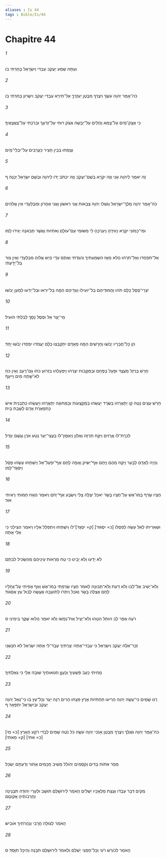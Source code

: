 ```yaml
---
aliases : Is 44
tags : Bible/Is/44
---
```


# Chapitre 44

###### 1
וְעַתָּה שְׁמַע יַעֲקֹב עַבְדִּי וְיִשְׂרָאֵל בָּחַרְתִּי בֹו׃
###### 2
כֹּה־אָמַר יְהוָה עֹשֶׂךָ וְיֹצֶרְךָ מִבֶּטֶן יַעְזְרֶךָּ אַל־תִּירָא עַבְדִּי יַעֲקֹב וִישֻׁרוּן בָּחַרְתִּי בֹו׃
###### 3
כִּי אֶצָּק־מַיִם עַל־צָמֵא וְנֹזְלִים עַל־יַבָּשָׁה אֶצֹּק רוּחִי עַל־זַרְעֶךָ וּבִרְכָתִי עַל־צֶאֱצָאֶיךָ׃
###### 4
וְצָמְחוּ בְּבֵין חָצִיר כַּעֲרָבִים עַל־יִבְלֵי־מָיִם׃
###### 5
זֶה יֹאמַר לַיהוָה אָנִי וְזֶה יִקְרָא בְשֵׁם־יַעֲקֹב וְזֶה יִכְתֹּב יָדֹו לַיהוָה וּבְשֵׁם יִשְׂרָאֵל יְכַנֶּה׃ ף
###### 6
כֹּה־אָמַר יְהוָה מֶלֶךְ־יִשְׂרָאֵל וְגֹאֲלֹו יְהוָה צְבָאֹות אֲנִי רִאשֹׁון וַאֲנִי אַחֲרֹון וּמִבַּלְעָדַי אֵין אֱלֹהִים׃
###### 7
וּמִי־כָמֹונִי יִקְרָא וְיַגִּידֶהָ וְיַעְרְכֶהָ לִי מִשּׂוּמִי עַם־עֹולָם וְאֹתִיֹּות וַאֲשֶׁר תָּבֹאנָה יַגִּידוּ לָמֹו׃
###### 8
אַל־תִּפְחֲדוּ וְאַל־תִּרְהוּ הֲלֹא מֵאָז הִשְׁמַעְתִּיךָ וְהִגַּדְתִּי וְאַתֶּם עֵדָי הֲיֵשׁ אֱלֹוהַּ מִבַּלְעָדַי וְאֵין צוּר בַּל־יָדָעְתִּי׃
###### 9
יֹצְרֵי־פֶסֶל כֻּלָּם תֹּהוּ וַחֲמוּדֵיהֶם בַּל־יֹועִילוּ וְעֵדֵיהֶם הֵמָּה בַּל־יִרְאוּ וּבַל־יֵדְעוּ לְמַעַן יֵבֹשׁוּ׃
###### 10
מִי־יָצַר אֵל וּפֶסֶל נָסָךְ לְבִלְתִּי הֹועִיל׃
###### 11
הֵן כָּל־חֲבֵרָיו יֵבֹשׁוּ וְחָרָשִׁים הֵמָּה מֵאָדָם יִתְקַבְּצוּ כֻלָּם יַעֲמֹדוּ יִפְחֲדוּ יֵבֹשׁוּ יָחַד׃
###### 12
חָרַשׁ בַּרְזֶל מַעֲצָד וּפָעַל בַּפֶּחָם וּבַמַּקָּבֹות יִצְּרֵהוּ וַיִּפְעָלֵהוּ בִּזְרֹועַ כֹּחֹו גַּם־רָעֵב וְאֵין כֹּחַ לֹא־שָׁתָה מַיִם וַיִּיעָף׃
###### 13
חָרַשׁ עֵצִים נָטָה קָו יְתָאֲרֵהוּ בַשֶּׂרֶד יַעֲשֵׂהוּ בַּמַּקְצֻעֹות וּבַמְּחוּגָה יְתָאֳרֵהוּ וַיַּעֲשֵׂהוּ כְּתַבְנִית אִישׁ כְּתִפְאֶרֶת אָדָם לָשֶׁבֶת בָּיִת׃
###### 14
לִכְרָת־לֹו אֲרָזִים וַיִּקַּח תִּרְזָה וְאַלֹּון וַיְאַמֶּץ־לֹו בַּעֲצֵי־יָעַר נָטַע אֹרֶן וְגֶשֶׁם יְגַדֵּל׃
###### 15
וְהָיָה לְאָדָם לְבָעֵר וַיִּקַּח מֵהֶם וַיָּחָם אַף־יַשִּׂיק וְאָפָה לָחֶם אַף־יִפְעַל־אֵל וַיִּשְׁתָּחוּ עָשָׂהוּ פֶסֶל וַיִּסְגָּד־לָמֹו׃
###### 16
חֶצְיֹו שָׂרַף בְּמֹו־אֵשׁ עַל־חֶצְיֹו בָּשָׂר יֹאכֵל יִצְלֶה צָלִי וְיִשְׂבָּע אַף־יָחֹם וְיֹאמַר הֶאָח חַמֹּותִי רָאִיתִי אוּר׃
###### 17
וּשְׁאֵרִיתֹו לְאֵל עָשָׂה לְפִסְלֹו [כ= יִסְגֹּוד] [ק= יִסְגָּד]־לֹו וְיִשְׁתַּחוּ וְיִתְפַּלֵּל אֵלָיו וְיֹאמַר הַצִּילֵנִי כִּי אֵלִי אָתָּה׃
###### 18
לֹא יָדְעוּ וְלֹא יָבִינוּ כִּי טַח מֵרְאֹות עֵינֵיהֶם מֵהַשְׂכִּיל לִבֹּתָם׃
###### 19
וְלֹא־יָשִׁיב אֶל־לִבֹּו וְלֹא דַעַת וְלֹא־תְבוּנָה לֵאמֹר חֶצְיֹו שָׂרַפְתִּי בְמֹו־אֵשׁ וְאַף אָפִיתִי עַל־גֶּחָלָיו לֶחֶם אֶצְלֶה בָשָׂר וְאֹכֵל וְיִתְרֹו לְתֹועֵבָה אֶעֱשֶׂה לְבוּל עֵץ אֶסְגֹּוד׃
###### 20
רֹעֶה אֵפֶר לֵב הוּתַל הִטָּהוּ וְלֹא־יַצִּיל אֶת־נַפְשֹׁו וְלֹא יֹאמַר הֲלֹוא שֶׁקֶר בִּימִינִי׃ ס
###### 21
זְכָר־אֵלֶּה יַעֲקֹב וְיִשְׂרָאֵל כִּי עַבְדִּי־אָתָּה יְצַרְתִּיךָ עֶבֶד־לִי אַתָּה יִשְׂרָאֵל לֹא תִנָּשֵׁנִי׃
###### 22
מָחִיתִי כָעָב פְּשָׁעֶיךָ וְכֶעָןָן חַטֹּאותֶיךָ שׁוּבָה אֵלַי כִּי גְאַלְתִּיךָ׃
###### 23
רָנּוּ שָׁמַיִם כִּי־עָשָׂה יְהוָה הָרִיעוּ תַּחְתִּיֹּות אָרֶץ פִּצְחוּ הָרִים רִנָּה יַעַר וְכָל־עֵץ בֹּו כִּי־גָאַל יְהוָה יַעֲקֹב וּבְיִשְׂרָאֵל יִתְפָּאָר׃ ף
###### 24
כֹּה־אָמַר יְהוָה גֹּאֲלֶךָ וְיֹצֶרְךָ מִבָּטֶן אָנֹכִי יְהוָה עֹשֶׂה כֹּל נֹטֶה שָׁמַיִם לְבַדִּי רֹקַע הָאָרֶץ [כ= מִי] [כ= אִתִּי] [ק= מֵאִתִּי]׃
###### 25
מֵפֵר אֹתֹות בַּדִּים וְקֹסְמִים יְהֹולֵל מֵשִׁיב חֲכָמִים אָחֹור וְדַעְתָּם יְשַׂכֵּל׃
###### 26
מֵקִים דְּבַר עַבְדֹּו וַעֲצַת מַלְאָכָיו יַשְׁלִים הָאֹמֵר לִירוּשָׁלִַם תּוּשָׁב וּלְעָרֵי יְהוּדָה תִּבָּנֶינָה וְחָרְבֹותֶיהָ אֲקֹוםֵם׃
###### 27
הָאֹמֵר לַצּוּלָה חֳרָבִי וְנַהֲרֹתַיִךְ אֹובִישׁ׃
###### 28
הָאֹמֵר לְכֹורֶשׁ רֹעִי וְכָל־חֶפְצִי יַשְׁלִם וְלֵאמֹר לִירוּשָׁלִַם תִּבָּנֶה וְהֵיכָל תִּוָּסֵד׃ ס
